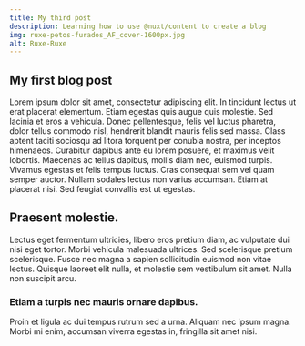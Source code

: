 ```yaml
---
title: My third post
description: Learning how to use @nuxt/content to create a blog
img: ruxe-petos-furados_AF_cover-1600px.jpg
alt: Ruxe-Ruxe
---
```



## My first blog post

Lorem ipsum dolor sit amet, consectetur adipiscing elit. In tincidunt lectus ut erat placerat elementum. Etiam egestas quis augue quis molestie. Sed lacinia et eros a vehicula. Donec pellentesque, felis vel luctus pharetra, dolor tellus commodo nisl, hendrerit blandit mauris felis sed massa. Class aptent taciti sociosqu ad litora torquent per conubia nostra, per inceptos himenaeos. Curabitur dapibus ante eu lorem posuere, et maximus velit lobortis. Maecenas ac tellus dapibus, mollis diam nec, euismod turpis. Vivamus egestas et felis tempus luctus. Cras consequat sem vel quam semper auctor. Nullam sodales lectus non varius accumsan. Etiam at placerat nisi. Sed feugiat convallis est ut egestas.

## Praesent molestie.

Lectus eget fermentum ultricies, libero eros pretium diam, ac vulputate dui nisi eget tortor. Morbi vehicula malesuada ultrices. Sed scelerisque pretium scelerisque. Fusce nec magna a sapien sollicitudin euismod non vitae lectus. Quisque laoreet elit nulla, et molestie sem vestibulum sit amet. Nulla non suscipit arcu.

### Etiam a turpis nec mauris ornare dapibus.

Proin et ligula ac dui tempus rutrum sed a urna. Aliquam nec ipsum magna. Morbi mi enim, accumsan viverra egestas in, fringilla sit amet nisi. 